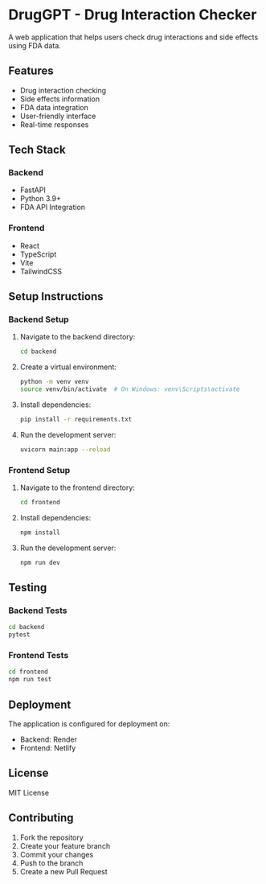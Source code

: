 # DrugGPT - Drug Interaction Checker

A web application that helps users check drug interactions and side effects using FDA data.

## Features

- Drug interaction checking
- Side effects information
- FDA data integration
- User-friendly interface
- Real-time responses

## Tech Stack

### Backend
- FastAPI
- Python 3.9+
- FDA API Integration

### Frontend
- React
- TypeScript
- Vite
- TailwindCSS

## Setup Instructions

### Backend Setup

1. Navigate to the backend directory:
   ```bash
   cd backend
   ```

2. Create a virtual environment:
   ```bash
   python -m venv venv
   source venv/bin/activate  # On Windows: venv\Scripts\activate
   ```

3. Install dependencies:
   ```bash
   pip install -r requirements.txt
   ```

4. Run the development server:
   ```bash
   uvicorn main:app --reload
   ```

### Frontend Setup

1. Navigate to the frontend directory:
   ```bash
   cd frontend
   ```

2. Install dependencies:
   ```bash
   npm install
   ```

3. Run the development server:
   ```bash
   npm run dev
   ```

## Testing

### Backend Tests
```bash
cd backend
pytest
```

### Frontend Tests
```bash
cd frontend
npm run test
```

## Deployment

The application is configured for deployment on:
- Backend: Render
- Frontend: Netlify

## License

MIT License

## Contributing

1. Fork the repository
2. Create your feature branch
3. Commit your changes
4. Push to the branch
5. Create a new Pull Request
